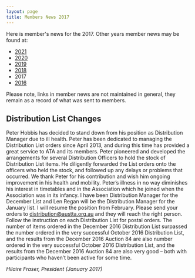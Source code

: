 ```yaml
---
layout: page
title: Members News 2017
---
```


Here is member's news for the 2017. Other years member news may be
found at:

* [2021](membnews.html)
* [2020](membnews2020.html)
* [2019](membnews2019.html)
* [2018](membnews2018.html)
* 2017
* [2016](membnews2016.html)

Please note, links in member news are not maintained in general, they remain as a record of what was sent to members.

## Distribution List Changes

Peter Hobbis has decided to stand down from his position as Distribution Manager due to ill health. Peter has been dedicated to managing the Distribution List orders since April 2013, and during this time has provided a great service to ATA and its members. Peter pioneered and developed the arrangements for several Distribution Officers to hold the stock of Distribution List items. He diligently forwarded the List orders onto the officers who held the stock, and followed up any delays or problems that occurred. We thank Peter for his contribution and wish him ongoing improvement in his health and mobility. Peter’s illness in no way diminishes his interest in timetables and in the Association which he joined when the Association was in its infancy. I have been Distribution Manager for the December List and Len Regan will be the Distribution Manager for the January list. I will resume the position from February. Please send your orders to [distribution@austta.org.au](mailto:distribution@timetable.org.au) and they will reach the right person. Follow the instruction on each Distribution List for postal orders.
The number of items ordered in the December 2016 Distribution List surpassed the
number ordered in the very successful October 2016 Distribution List, and the results from the December
2016 Auction 84 are also
number ordered in the very successful October 2016 Distribution List, and the results from the December
2016 Auction 84 are also very good – both with participants who haven’t been active for some time.

*Hilaire Fraser, President (January 2017)*
